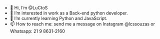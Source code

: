 - 👋 Hi, I’m @LuCtoS
- 👀 I’m interested in work as a Back-end python developer.
- 🌱 I’m currently learning Python and JavaScript.
- 📫 How to reach me: send me a message on Instagram @lcssouzas or Whatsapp: 21 9 8631-2160
